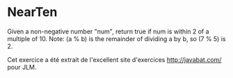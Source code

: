 # NearTen #
Given a non-negative number "num", return true if num is within 2 of a
multiple of 10. Note: (a % b) is the remainder of dividing a by b, so (7 %
5) is 2.

Cet exercice a été extrait de l'excellent site d'exercices
http://javabat.com/ pour JLM.


